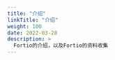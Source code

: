 ```yaml
---
title: "介绍"
linkTitle: "介绍"
weight: 100
date: 2022-03-28
description: >
  Fortio的介绍，以及Fortio的资料收集
---
```




